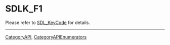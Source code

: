# SDLK_F1

Please refer to [SDL_KeyCode](SDL_KeyCode) for details.

----
[CategoryAPI](CategoryAPI), [CategoryAPIEnumerators](CategoryAPIEnumerators)

